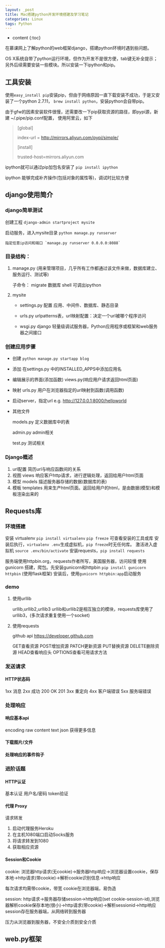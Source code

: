 ```yaml
---
layout: _post
title: Mac搭建python开发环境搭建及学习笔记
categories: Linux
tags: Python
---
```


* content
{:toc}

在慕课网上了解python的web框架django，搭建python环境时遇到些问题。

OS X系统自带了python运行环境，但作为开发不是很方便，tab键无补全提示；另外后续需要安装一些模块。所以安装一下ipython和pip。




## 工具安装

使用`easy_install pip`安装pip，但由于网络原因一直下载安装不成功，于是又安装了一个python 2.7.11，
`brew install python`，安装python会自带pip。

由于gfw的因素安装软件很慢，还需要改一下pip获取资源的路径，即pypi源，新建 ~/.pipe/pip.conf配置，
使用阿里云，如下

>[global]
>
>index-url = http://mirrors.aliyun.com/pypi/simple/
>
>[install]
>
>trusted-host=mirrors.aliyun.com

ipython就可以通过pip加包名安装了 `pip install ipython`

ipython 能够完成补齐操作(包括对象的属性等)，调试时比较方便

## django使用简介

### django简单测试

创建工程 `django-admin startproject mysite`

启动服务，进入mysite目录 `python manage.py runserver` 

	指定任意ip访问和端口 `manage.py runserver 0.0.0.0:8088`

### 目录结构：

1. manage.py (用来管理项目，几乎所有工作都通过该文件来做，数据库建立、服务运行、测试等)

	子命令：
		migrate 数据库
		shell 可调出ipython

2. mysite
		
	* settings.py 配置 应用、中间件、数据库、静态目录

	* urls.py   urlpatterns表，url映射配置：决定一个url被哪个程序访问

	* wsgi.py  django 轻量级调试服务器，Python应用程序或框架和web服务器之间接口

### 创建应用步骤

* 创建 `python manage.py startapp blog`

* 添加  在settings.py 中的INSTALLED_APPS中添加应用名

* 编辑展示的界面(添加函数) views.py(响应用户请求返回html页面)

* 映射 urls.py 用户在浏览器指定的url映射到函数(调用函数)

* 启动server，指定url e.g. http://127.0.0.1:8000/helloworld

* 其他文件

	models.py 定义数据库中的表

	admin.py  admin相关

	test.py   测试相关

### Django概述

1. url配置 简历url与响应函数间的关系
2. 视图 views 响应客户http请求，进行逻辑处理，返回给用户html页面
3. 模型 models 描述服务器存储的数据(数据库的表)
4. 模板 templates 用来生产html页面。返回给用户的html，是由数据(模型)和模板渲染出来的

## Requests库

### 环境搭建

安装 virtualenv  `pip install virtualenv`
`pip freeze` 可查看安装的工具或库
安装后执行，`virtualenv .env`生成虚拟机，`pip freeze`时无任何库。
激活进入虚拟机 `source .env/bin/activate`
安装requests，`pip install requests`

服务端使用httpbin.org，requests作者所写，美国服务器，访问较慢
使用gunicorn 搭建，爬包。先安装gunicorn和httpbin
`pip install gunicorn httpbin` (使用flask框架) 
安装后，使用`gunicorn httpbin:app`启动服务

### demo

1. 使用urllib

	urllib,urllib2,urllib3
	urllib和urllib2是相互独立的模块，requests库使用了urllib3，(多次请求重复使用一个socket)

2. 使用requests

	github api https://developer.github.com

	GET查看资源 POST增加资源 PATCH更新资源 PUT替换资源 DELETE删除资源 HEAD查看响应头 OPTIONS查看可用请求方法

### 发送请求

#### HTTP状态码

1xx 消息
2xx 成功
	200 OK
	201 
3xx 重定向
4xx 客户端错误
5xx 服务端错误

### 处理响应

#### 响应基本api

encoding
raw 
content
text
json  获得更多信息

#### 下载图片/文件

#### 处理响应的事件钩子

### 进阶话题

#### HTTP认证
基本认证 用户名/密码
token验证

#### 代理 Proxy
请求转发

1. 启动代理服务Heroku
2. 在主机1080端口启动Socks服务
3. 将请求转发到1080
4. 获取相应资源

#### Session和Cookie
cookie:
浏览器http请求(无cookie)->服务器http响应->浏览器设置cookie，保存本地->http请求(带cookie)->解析cookie识别信息->http响应

每次请求均需带cookie，带宽
cookie在浏览器端，易伪造

session:
http请求->服务器存储session->http响应(set cookie-session-id),浏览器解析cookie保存本地(很小)->http请求(带cookie)->解析sessionid->http响应
session存在服务器端，从网络转到服务器

压力从浏览器到服务器，不安全介质到安全介质

## web.py框架


